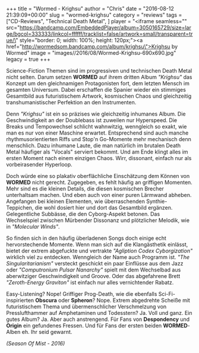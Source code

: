 +++
title = "Wormed - Krighsu"
author = "Chris"
date = "2016-08-12 21:39:09+00:00"
slug = "wormed-krighsu"
category = "reviews"
tags = ["CD-Reviews", "Technical Death Metal", ]
player = "<iframe seamless=\"\" src=\"https://bandcamp.com/EmbeddedPlayer/album=3050165729/size=large/bgcol=333333/linkcol=ffffff/tracklist=false/artwork=small/transparent=true/\" style=\"border: 0; width: 100%; height: 120px;\"><a href=\"http://wormedsom.bandcamp.com/album/krighsu\">Krighsu by Wormed</a></iframe>"
image = "images//2016/08/Wormed-Krighsu-690x690.jpg"
legacy = true
+++

Science-Fiction Themen sind im progressiven und technischen Death Metal nicht selten. Darum setzen **WORMED** auf ihrem dritten Album _"Krighsu"_ das Konzept um den gleichnamigen Protagonisten fort, dem letzten Mensch im gesamten Universum. Dabei erschaffen die Spanier wieder ein stimmiges Gesamtbild aus futuristischem Artwork, kosmischen Chaos und gleichzeitig transhumanistischer Perfektion an den Instrumenten.

Denn _"Krighsu"_ ist ein so präzises wie gleichzeitig inhumanes Album. Die Geschwindigkeit an der Doublebass ist zuweilen nur Hyperspeed. Die Breaks und Tempowechsel schlicht wahnwitzig, wenngleich so exakt, wie man es nur von einer Maschine erwartet. Entsprechend sind auch manche rhythmusorientierten Riffs und Stop'n Go-Momente mehr mechanisch denn menschlich. Dazu inhumane Laute, die man natürlich im brutalen Death Metal häufiger als "Vocals" serviert bekommt. Und am Ende klingt alles im ersten Moment nach einem einzigen Chaos. Wirr, dissonant, einfach nur als vorbeirasender Hyperloop.

Doch würde eine so plakativ oberflächliche Einschätzung dem Können von **WORMED** nicht gerecht. Zugegeben, es fehlt häufig an griffigen Momenten. Mehr sind es die kleinen Details, die diesen kosmischen Brecher unterhaltsam machen. Und eben auch von einer puren Lärmwand abheben. Angefangen bei kleinen Elementen, wie überraschenden Synthie-Teppichen, die wohl dosiert hier und dort das Gesamtbild ergänzen. Gelegentliche Subbässe, die den Cyborg-Aspekt betonen. Das Wechselspiel zwischen Mürbender Dissonanz und plötzlicher Melodik, wie in _"Molecular Winds"_.

So finden sich in den häufig überladenen Songs doch einige echt hervorstechende Momente. Wenn man sich auf die Klangästhetik einlässt, bietet der extrem abgefuckte und vertrakte _"Agliption Codex Cyborgization"_ wirklich viel zu entdecken. Wenngleich der Name auch Programm ist. _"The Singularitarianism"_ versteckt geschickt ein paar Einflüsse aus dem Jazz oder _"Computronium Pulsar Nanarchy"_ spielt mit dem Wechselbad aus aberwitziger Geschwindigkeit und Groove. Oder das abgefahrene Brett _"Zeroth-Energy Graviton"_ ist einfach nur alles vernichtender Rabatz.

Easy-Listening? Nope! Griffiger Prog-Death, wie die ebenfalls Sci-Fi-inspirierten **Obscura** oder **Spheron**? Nope. Extrem abgedrehte Scheiße mit futuristischem Thema und übermenschlicher Verschmelzung von Presslufthammer auf Amphetaminen und Todesstern? Ja. Voll und ganz. Ein gutes Album? Ja. Aber auch anstrengend. Für Fans von **Despondency** und **Origin** ein gefundenes Fressen. Und für Fans der ersten beiden **WORMED**-Alben eh. Ihr seid gewarnt.

_(Season Of Mist - 2016)_


